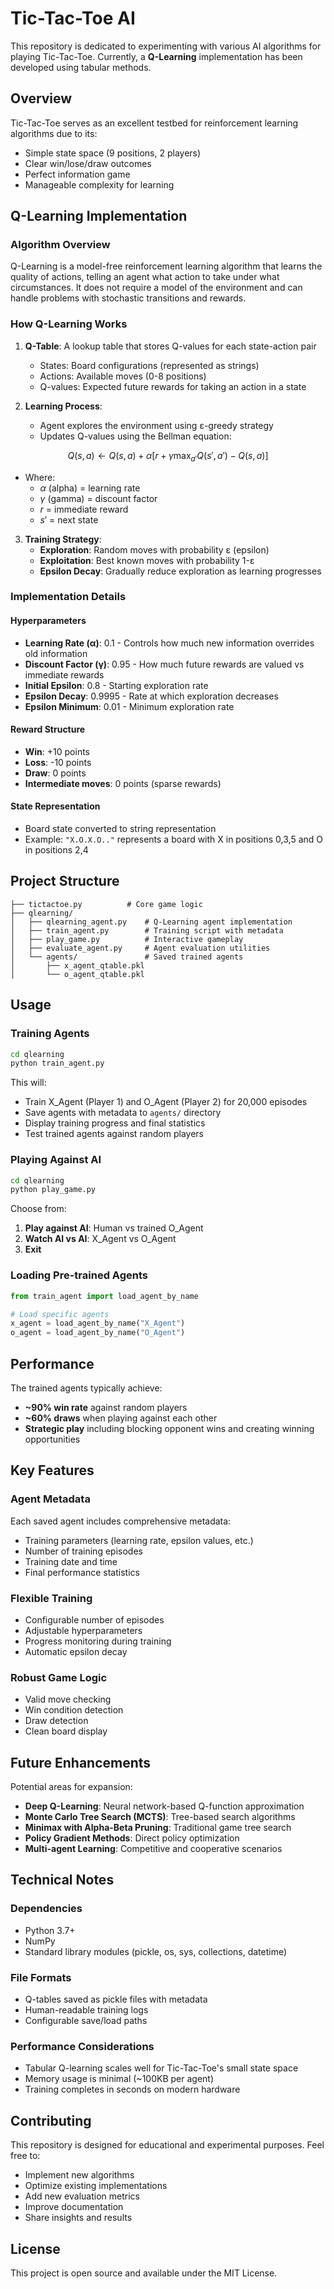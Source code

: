 # Tic-Tac-Toe AI

This repository is dedicated to experimenting with various AI algorithms for playing Tic-Tac-Toe. Currently, a **Q-Learning** implementation has been developed using tabular methods.

## Overview

Tic-Tac-Toe serves as an excellent testbed for reinforcement learning algorithms due to its:
- Simple state space (9 positions, 2 players)
- Clear win/lose/draw outcomes
- Perfect information game
- Manageable complexity for learning

## Q-Learning Implementation

### Algorithm Overview

Q-Learning is a model-free reinforcement learning algorithm that learns the quality of actions, telling an agent what action to take under what circumstances. It does not require a model of the environment and can handle problems with stochastic transitions and rewards.

### How Q-Learning Works

1. **Q-Table**: A lookup table that stores Q-values for each state-action pair
   - States: Board configurations (represented as strings)
   - Actions: Available moves (0-8 positions)
   - Q-values: Expected future rewards for taking an action in a state

2. **Learning Process**:
   - Agent explores the environment using ε-greedy strategy
   - Updates Q-values using the Bellman equation:


```math
Q(s,a) \leftarrow Q(s,a) + \alpha \left[ r + \gamma \max_{a'} Q(s',a') - Q(s,a) \right]
```


   - Where:  
     - $\alpha$ (alpha) = learning rate  
     - $\gamma$ (gamma) = discount factor  
     - $r$ = immediate reward  
     - $s'$ = next state


3. **Training Strategy**:
   - **Exploration**: Random moves with probability ε (epsilon)
   - **Exploitation**: Best known moves with probability 1-ε
   - **Epsilon Decay**: Gradually reduce exploration as learning progresses

### Implementation Details

#### Hyperparameters
- **Learning Rate (α)**: 0.1 - Controls how much new information overrides old information
- **Discount Factor (γ)**: 0.95 - How much future rewards are valued vs immediate rewards
- **Initial Epsilon**: 0.8 - Starting exploration rate
- **Epsilon Decay**: 0.9995 - Rate at which exploration decreases
- **Epsilon Minimum**: 0.01 - Minimum exploration rate

#### Reward Structure
- **Win**: +10 points
- **Loss**: -10 points  
- **Draw**: 0 points
- **Intermediate moves**: 0 points (sparse rewards)

#### State Representation
- Board state converted to string representation
- Example: `"X.O.X.O.."` represents a board with X in positions 0,3,5 and O in positions 2,4

## Project Structure

```
├── tictactoe.py          # Core game logic
├── qlearning/
│   ├── qlearning_agent.py    # Q-Learning agent implementation
│   ├── train_agent.py        # Training script with metadata
│   ├── play_game.py          # Interactive gameplay
│   ├── evaluate_agent.py     # Agent evaluation utilities
│   └── agents/               # Saved trained agents
│       ├── x_agent_qtable.pkl
│       └── o_agent_qtable.pkl
```

## Usage

### Training Agents

```bash
cd qlearning
python train_agent.py
```

This will:
- Train X_Agent (Player 1) and O_Agent (Player 2) for 20,000 episodes
- Save agents with metadata to `agents/` directory
- Display training progress and final statistics
- Test trained agents against random players

### Playing Against AI

```bash
cd qlearning
python play_game.py
```

Choose from:
1. **Play against AI**: Human vs trained O_Agent
2. **Watch AI vs AI**: X_Agent vs O_Agent
3. **Exit**

### Loading Pre-trained Agents

```python
from train_agent import load_agent_by_name

# Load specific agents
x_agent = load_agent_by_name("X_Agent")
o_agent = load_agent_by_name("O_Agent")
```

## Performance

The trained agents typically achieve:
- **~90% win rate** against random players
- **~60% draws** when playing against each other
- **Strategic play** including blocking opponent wins and creating winning opportunities

## Key Features

### Agent Metadata
Each saved agent includes comprehensive metadata:
- Training parameters (learning rate, epsilon values, etc.)
- Number of training episodes
- Training date and time
- Final performance statistics

### Flexible Training
- Configurable number of episodes
- Adjustable hyperparameters
- Progress monitoring during training
- Automatic epsilon decay

### Robust Game Logic
- Valid move checking
- Win condition detection
- Draw detection
- Clean board display

## Future Enhancements

Potential areas for expansion:
- **Deep Q-Learning**: Neural network-based Q-function approximation
- **Monte Carlo Tree Search (MCTS)**: Tree-based search algorithms
- **Minimax with Alpha-Beta Pruning**: Traditional game tree search
- **Policy Gradient Methods**: Direct policy optimization
- **Multi-agent Learning**: Competitive and cooperative scenarios

## Technical Notes

### Dependencies
- Python 3.7+
- NumPy
- Standard library modules (pickle, os, sys, collections, datetime)

### File Formats
- Q-tables saved as pickle files with metadata
- Human-readable training logs
- Configurable save/load paths

### Performance Considerations
- Tabular Q-learning scales well for Tic-Tac-Toe's small state space
- Memory usage is minimal (~100KB per agent)
- Training completes in seconds on modern hardware

## Contributing

This repository is designed for educational and experimental purposes. Feel free to:
- Implement new algorithms
- Optimize existing implementations
- Add new evaluation metrics
- Improve documentation
- Share insights and results

## License

This project is open source and available under the MIT License. 